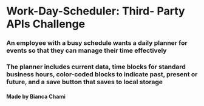 # Work-Day-Scheduler: Third- Party APIs Challenge

### An employee with a busy schedule wants a daily planner for events so that they can manage their time effectively 

### The planner includes current data, time blocks for standard business hours, color-coded blocks to indicate past, present or future, and a save button that saves to local storage


#### Made by Bianca Chami 